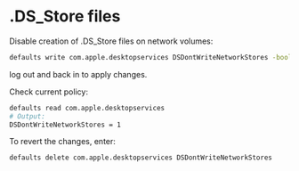 # .DS_Store files


Disable creation of .DS_Store files on network volumes:

```bash
defaults write com.apple.desktopservices DSDontWriteNetworkStores -bool TRUE
```

log out and back in to apply changes.

Check current policy:

```bash
defaults read com.apple.desktopservices
# Output:
DSDontWriteNetworkStores = 1
```

To revert the changes, enter:

```bash
defaults delete com.apple.desktopservices DSDontWriteNetworkStores
```
